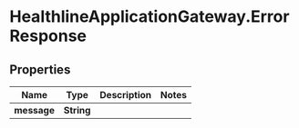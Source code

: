 # HealthlineApplicationGateway.ErrorResponse

## Properties
Name | Type | Description | Notes
------------ | ------------- | ------------- | -------------
**message** | **String** |  | 


